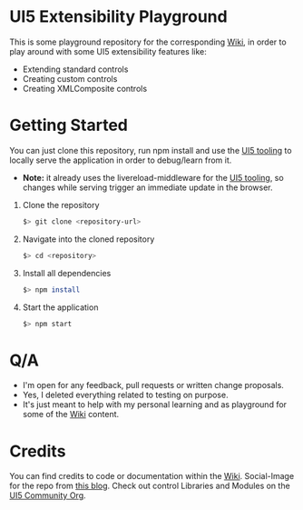 # UI5 Extensibility Playground

This is some playground repository for the corresponding [Wiki](https://github.com/wridgeu/wridgeu.github.io/wiki), in order to play around with some UI5 extensibility features like:

* Extending standard controls
* Creating custom controls
* Creating XMLComposite controls

# Getting Started

You can just clone this repository, run npm install and use the [UI5 tooling](https://github.com/SAP/ui5-tooling) to locally serve the application in order to debug/learn from it. 

* __Note:__ it already uses the livereload-middleware for the [UI5 tooling](https://github.com/SAP/ui5-tooling), so changes while serving trigger an immediate update in the browser.

1. Clone the repository
    ```sh
    $> git clone <repository-url>
    ```
1. Navigate into the cloned repository 
    ```sh
    $> cd <repository>
    ```
1. Install all dependencies
    ```sh
    $> npm install
    ```
1. Start the application
    ```sh
    $> npm start
    ```

# Q/A

- I'm open for any feedback, pull requests or written change proposals.
- Yes, I deleted everything related to testing on purpose.
- It's just meant to help with my personal learning and as playground for some of the [Wiki](https://github.com/wridgeu/wridgeu.github.io/wiki) content.

# Credits

You can find credits to code or documentation within the [Wiki](https://github.com/wridgeu/wridgeu.github.io/wiki).
Social-Image for the repo from [this blog](https://blogs.sap.com/2018/11/12/sapui5-controller-lifecycle-methods-explained/).
Check out control Libraries and Modules on the [UI5 Community Org](https://github.com/ui5-community).
